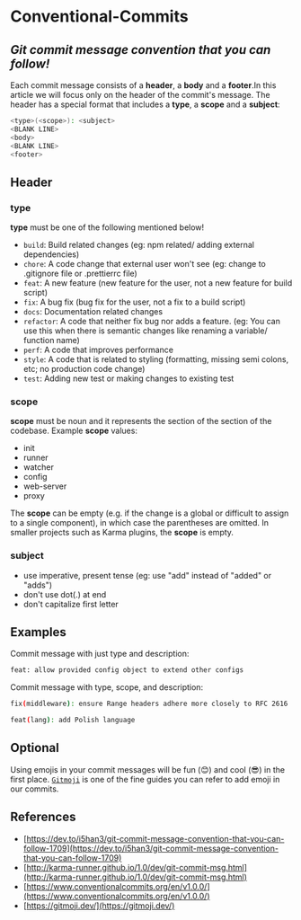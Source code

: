 # Conventional-Commits
## _Git commit message convention that you can follow!_

Each commit message consists of a **header**, a **body** and a **footer**.In this article we will focus only on the header of the commit's message.
The header has a special format that includes a **type**, a **scope** and a **subject**:

```sh
<type>(<scope>): <subject>
<BLANK LINE>
<body>
<BLANK LINE>
<footer>
```

## Header
### type

**type** must be one of the following mentioned below!
- `build`: Build related changes (eg: npm related/ adding external dependencies)
- `chore`: A code change that external user won't see (eg: change to .gitignore file or .prettierrc file)
- `feat`: A new feature (new feature for the user, not a new feature for build script)
- `fix`: A bug fix (bug fix for the user, not a fix to a build script)
- `docs`: Documentation related changes
- `refactor`: A code that neither fix bug nor adds a feature. (eg: You can use this when there is semantic changes like renaming a variable/ function name)
- `perf`: A code that improves performance
- `style`: A code that is related to styling (formatting, missing semi colons, etc; no production code change)
- `test`: Adding new test or making changes to existing test


### scope

**scope** must be noun and it represents the section of the section of the codebase.
Example **scope** values:
- init
- runner
- watcher
- config
- web-server
- proxy

The **scope** can be empty (e.g. if the change is a global or difficult to assign to a single component), in which case the parentheses are omitted. In smaller projects such as Karma plugins, the **scope** is empty.

### subject
- use imperative, present tense (eg: use "add" instead of "added" or "adds")
- don't use dot(.) at end
- don't capitalize first letter

## Examples
Commit message with just type and description:
```sh
feat: allow provided config object to extend other configs
```
Commit message with type, scope, and description:
```sh
fix(middleware): ensure Range headers adhere more closely to RFC 2616

feat(lang): add Polish language
```
## Optional

Using emojis in your commit messages will be fun (😊) and cool (😎) in the first place.
[`Gitmoji`](https://gitmoji.dev/) is one of the fine guides you can refer to add emoji in our commits.


## References

- [https://dev.to/i5han3/git-commit-message-convention-that-you-can-follow-1709](https://dev.to/i5han3/git-commit-message-convention-that-you-can-follow-1709)
- [http://karma-runner.github.io/1.0/dev/git-commit-msg.html](http://karma-runner.github.io/1.0/dev/git-commit-msg.html)
- [https://www.conventionalcommits.org/en/v1.0.0/](https://www.conventionalcommits.org/en/v1.0.0/)
- [https://gitmoji.dev/](https://gitmoji.dev/)
